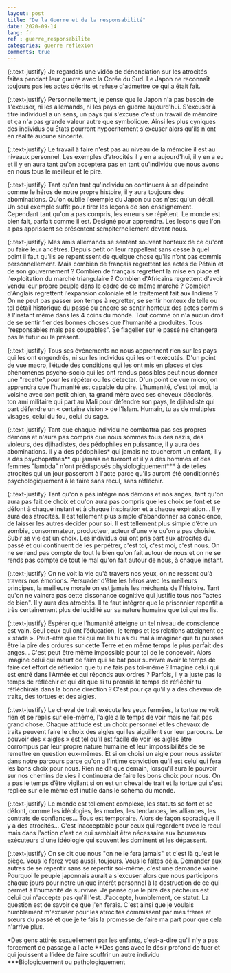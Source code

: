 ```yaml
---
layout: post
title: "De la Guerre et de la responsabilité"
date: 2020-09-14
lang: fr
ref : guerre_responsabilite
categories: guerre reflexion
comments: true
---
```


{:.text-justify}
Je regardais une vidéo de dénonciation sur les atrocités faites pendant leur guerre avec la Corée du Sud. Le Japon ne reconnaît toujours pas les actes décrits et refuse d'admettre ce qui a était fait.

{:.text-justify}
Personnellement, je pense que le Japon n'a pas besoin de s'excuser, ni les allemands, ni les pays en guerre aujourd'hui. S'excuser à titre individuel a un sens, un pays qui s'excuse c'est un travail de mémoire et ça n'a pas grande valeur autre que symbolique. Ainsi les plus cyniques des individus ou États pourront hypocritement s'excuser alors qu'ils n'ont en réalité aucune sincérité.

{:.text-justify}
Le travail à faire n'est pas au niveau de la mémoire il est au niveaux personnel. Les exemples d’atrocités il y en a aujourd'hui, il y en a eu et il y en aura tant qu'on acceptera pas en tant qu'individu que nous avons en nous tous le meilleur et le pire.

{:.text-justify}
Tant qu'en tant qu'individu on continuera à se dépeindre comme le héros de notre propre histoire, il y aura toujours des abominations. Qu'on oublie l'exemple du Japon ou pas n'est qu'un détail. Un seul exemple suffit pour tirer les leçons de son enseignement. Cependant tant qu'on a pas compris, les erreurs se répètent. Le monde est bien fait, parfait comme il est. Designé pour apprendre. Les leçons que l'on a pas apprissent se présentent sempiternellement devant nous.

{:.text-justify}
Mes amis allemands se sentent souvent honteux de ce qu'ont pu faire leur ancêtres. Depuis petit on leur rappellent sans cesse à quel point il faut qu'ils se repentissent de quelque chose qu'ils n’ont pas commis personnellement. Mais combien de français regrettent les actes de Pétain et de son gouvernement ? Combien de français regrettent la mise en place et l'exploitation du marché triangulaire ? Combien d'Africains regrettent d'avoir vendu leur propre peuple dans le cadre de ce même marché ? Combien d'Anglais regrettent l'expansion coloniale et le traitement fait aux Indiens ? On ne peut pas passer son temps à regretter, se sentir honteux de telle ou tel détail historique du passé ou encore se sentir honteux des actes commis à l'instant même dans les 4 coins du monde. Tout comme on n'a aucun droit de se sentir fier des bonnes choses que l’humanité a produites. Tous "responsables mais pas coupables". Se flageller sur le passé ne changera pas le futur ou le présent.

{:.text-justify}
Tous ses événements ne nous apprennent rien sur les pays qui les ont engendrés, ni sur les individus qui les ont exécutés. D'un point de vue macro, l’étude des conditions qui les ont mis en places et des phénomènes psycho-socio qui les ont rendus possibles peut nous donner une "recette" pour les répéter ou les détecter. D'un point de vue micro, on apprendra que l’humanité est capable du pire. L’humanité, c'est toi, moi, la voisine avec son petit chien, ta grand mère avec ses cheveux décolorés, ton ami militaire qui part au Mali pour défendre son pays, le djihadiste qui part défendre un « certaine vision » de l'Islam. Humain, tu as de multiples visages, celui du fou, celui du sage.

{:.text-justify}
Tant que chaque individu ne combattra pas ses propres démons et n'aura pas compris que nous sommes tous des nazis, des violeurs, des djihadistes, des pédophiles en puissance, il y aura des abominations. Il y a des pédophiles* qui jamais ne toucheront un enfant, il y a des psychopathes** qui jamais ne tueront et il y a des hommes et des femmes "lambda" n'ont prédisposés physiologiquement*** à de telles atrocités qui un jour passeront à l'acte parce qu'ils auront été conditionnés psychologiquement à le faire sans recul, sans réfléchir.

{:.text-justify}
Tant qu'on a pas intégré nos démons et nos anges, tant qu'on aura pas fait de choix et qu'on aura pas compris que les choix se font et se défont à chaque instant et à chaque inspiration et à chaque expiration... Il y aura des atrocités. Il est tellement plus simple d'abandonner sa conscience, de laisser les autres décider pour soi. Il est tellement plus simple d’être un zombie, consommateur, producteur, acteur d'une vie qu'on a pas choisie. Subir sa vie est un choix. Les individus qui ont pris part aux atrocités du passé et qui continuent de les perpétrer, c'est toi, c'est moi, c'est nous. On ne se rend pas compte de tout le bien qu'on fait autour de nous et on ne se rends pas compte de tout le mal qu'on fait autour de nous, à chaque instant.

{:.text-justify}
On ne voit la vie qu'à travers nos yeux, on ne ressent qu'à travers nos émotions. Persuader d’être les héros avec les meilleurs principes, la meilleure morale on est jamais les méchants de l'histoire. Tant qu'on ne vaincra pas cette dissonance cognitive qui justifie tous nos "actes de bien". Il y aura des atrocités. Il te faut intégrer que le prisonnier repentit a très certainement plus de lucidité sur sa nature humaine que toi qui me lis.

{:.text-justify}
Espérer que l’humanité atteigne un tel niveau de conscience est vain. Seul ceux qui ont l’éducation, le temps et les relations atteignent ce « stade ». Peut-être que toi qui me lis tu as du mal à imaginer que tu puisses être la pire des ordures sur cette Terre et en même temps le plus parfait des anges... C'est peut être même impossible pour toi de le concevoir. Alors imagine celui qui meurt de faim qui se bat pour survivre avoir le temps de faire cet effort de réflexion que tu ne fais pas toi-même ? Imagine celui qui est entré dans l’Armée et qui réponds aux ordres ? Parfois, il y a juste pas le temps de réfléchir et qui dit que si tu prenais le temps de réfléchir tu réfléchirais dans la bonne direction ? C'est pour ça qu'il y a des chevaux de traits, des tortues et des aigles. 

{:.text-justify}
Le cheval de trait exécute les yeux fermées, la tortue ne voit rien et se replis sur elle-même, l'aigle a le temps de voir mais ne fait pas grand chose. Chaque attitude est un choix personnel et les chevaux de traits peuvent faire le choix des aigles qui les aiguillent sur leur parcours. Le pouvoir des « aigles » est tel qu'il est facile de voir les aigles être corrompus par leur propre nature humaine et leur impossibilités de se remettre en question eux-mêmes. Et si on choisi un aigle pour nous assister dans notre parcours parce qu'on a l'intime conviction qu'il est celui qui fera les bons choix pour nous. Rien ne dit que demain, lorsqu'il aura le pouvoir sur nos chemins de vies il continuera de faire les bons choix pour nous. On a pas le temps d’être vigilant si on est un cheval de trait et la tortue qui s'est repliée sur elle même est inutile dans le schéma du monde.

{:.text-justify}
Le monde est tellement complexe, les statuts se font et se défont, comme les idéologies, les modes, les tendances, les alliances, les contrats de confiances... Tous est temporaire. Alors de façon sporadique il y a des atrocités... C'est inacceptable pour ceux qui regardent avec le recul mais dans l'action c'est ce qui semblait être nécessaire aux bourreaux exécuteurs d'une idéologie qui souvent les dominent et les dépassent. 

{:.text-justify}
On se dit que nous "on ne le fera jamais" et c'est là qu'est le piège. Vous le ferez vous aussi, toujours. Vous le faites déjà. Demander aux autres de se repentir sans se repentir soi-même, c'est une demande vaine. Pourquoi le peuple japonnais aurait a s'excuser alors que nous participons chaque jours pour notre unique intérêt personnel à la destruction de ce qui permet à l’humanité de survivre. Je pense que le pire des pécheurs est celui qui n'accepte pas qu'il l'est. J'accepte, humblement, ce statut. La question est de savoir ce que j'en ferais. C'est ainsi que je voulais humblement m'excuser pour les atrocités commissent par mes frères et sœurs du passé et que je te fais la promesse de faire ma part pour que cela n'arrive plus.

\*Des gens attirés sexuellement par les enfants, c'est-a-dire qu'il n'y a pas forcement de passage a l'acte
\*\*Des gens avec le désir profond de tuer et qui jouissent a l’idée de faire souffrir un autre individu  
\*\*\*Biologiquement ou pathologiquement